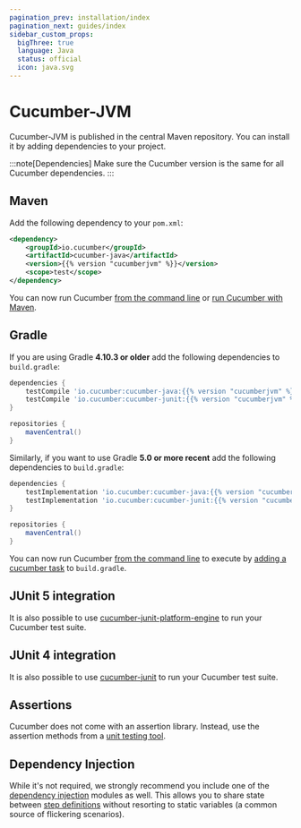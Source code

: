 ```yaml
---
pagination_prev: installation/index
pagination_next: guides/index
sidebar_custom_props:
  bigThree: true
  language: Java
  status: official
  icon: java.svg
---
```


# Cucumber-JVM

Cucumber-JVM is published in the central Maven repository.
You can install it by adding dependencies to your project.

:::note[Dependencies]
Make sure the Cucumber version is the same for all Cucumber dependencies.
:::

## Maven

Add the following dependency to your  `pom.xml`:

```xml
<dependency>
    <groupId>io.cucumber</groupId>
    <artifactId>cucumber-java</artifactId>
    <version>{{% version "cucumberjvm" %}}</version>
    <scope>test</scope>
</dependency>
```

You can now run Cucumber [from the command line](/docs/cucumber/api/#from-the-command-line) or [run Cucumber with Maven](/docs/tools/java#maven).

## Gradle

If you are using Gradle **4.10.3 or older** add the following dependencies to `build.gradle`:

```groovy
dependencies {
    testCompile 'io.cucumber:cucumber-java:{{% version "cucumberjvm" %}}'
    testCompile 'io.cucumber:cucumber-junit:{{% version "cucumberjvm" %}}'
}

repositories {
    mavenCentral()
}
```

Similarly, if you want to use Gradle **5.0 or more recent** add the following dependencies to `build.gradle`:

```groovy
dependencies {
    testImplementation 'io.cucumber:cucumber-java:{{% version "cucumberjvm" %}}'
    testImplementation 'io.cucumber:cucumber-junit:{{% version "cucumberjvm" %}}'
}

repositories {
    mavenCentral()
}
```

You can now run Cucumber [from the command line](/docs/cucumber/api/#from-the-command-line) to execute by [adding a cucumber task](/docs/tools/java#gradle) to `build.gradle`.

## JUnit 5 integration

It is also possible to use [cucumber-junit-platform-engine](https://github.com/cucumber/cucumber-jvm/tree/main/cucumber-junit-platform-engine) to run your Cucumber test suite.

## JUnit 4 integration

It is also possible to use [cucumber-junit](/docs/cucumber/api/#junit) to run your Cucumber test suite.

## Assertions

Cucumber does not come with an assertion library. Instead, use the assertion methods
from a [unit testing tool](/docs/cucumber/checking-assertions/#java).

## Dependency Injection

While it's not required, we strongly recommend you include one of the
[dependency injection](/docs/cucumber/state/#dependency-injection) modules as well. This allows
you to share state between [step definitions](/docs/cucumber/step-definitions)
without resorting to static variables (a common source of flickering scenarios).

